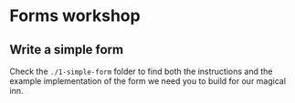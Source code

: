 # Forms workshop

## Write a simple form

Check the `./1-simple-form` folder to find both the instructions and the example implementation of the form we need you to build for our magical inn.

